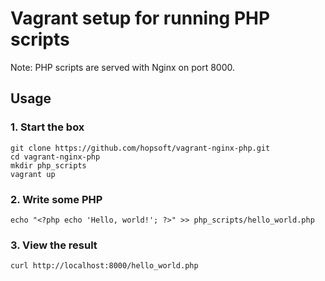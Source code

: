 # Vagrant setup for running PHP scripts

Note: PHP scripts are served with Nginx on port 8000.

## Usage

### 1. Start the box

```
git clone https://github.com/hopsoft/vagrant-nginx-php.git
cd vagrant-nginx-php
mkdir php_scripts
vagrant up
```

### 2. Write some PHP

```
echo "<?php echo 'Hello, world!'; ?>" >> php_scripts/hello_world.php
```

### 3. View the result

```
curl http://localhost:8000/hello_world.php
```
